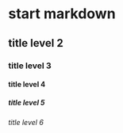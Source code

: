 # start markdown
## title level 2
### title level 3
#### title level 4
##### title level 5
###### title level 6
